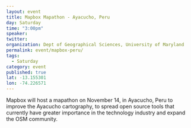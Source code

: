 ```yaml
---
layout: event
title: Mapbox Mapathon - Ayacucho, Peru
day: Saturday
time: "3:00pm"
speaker: 
twitter: 
organization: Dept of Geographical Sciences, University of Maryland
permalink: event/mapbox-peru/
tags: 
  - Saturday
category: event
published: true
lat: -13.155301
lon: -74.226571
---
```


Mapbox will host a mapathon on November 14, in Ayacucho, Peru to improve the Ayacucho cartography, to spread open source tools that currently have greater importance in the technology industry and expand the OSM community.
